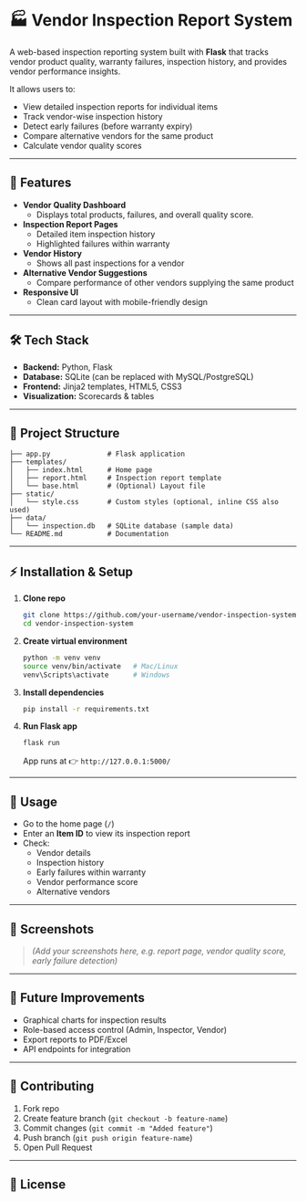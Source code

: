 # 🏭 Vendor Inspection Report System

A web-based inspection reporting system built with **Flask** that tracks vendor product quality, warranty failures, inspection history, and provides vendor performance insights.  

It allows users to:
- View detailed inspection reports for individual items  
- Track vendor-wise inspection history  
- Detect early failures (before warranty expiry)  
- Compare alternative vendors for the same product  
- Calculate vendor quality scores  

---

## 🚀 Features

- **Vendor Quality Dashboard**  
  - Displays total products, failures, and overall quality score.  
- **Inspection Report Pages**  
  - Detailed item inspection history  
  - Highlighted failures within warranty  
- **Vendor History**  
  - Shows all past inspections for a vendor  
- **Alternative Vendor Suggestions**  
  - Compare performance of other vendors supplying the same product  
- **Responsive UI**  
  - Clean card layout with mobile-friendly design  

---

## 🛠️ Tech Stack

- **Backend:** Python, Flask  
- **Database:** SQLite (can be replaced with MySQL/PostgreSQL)  
- **Frontend:** Jinja2 templates, HTML5, CSS3  
- **Visualization:** Scorecards & tables  

---

## 📂 Project Structure

```
├── app.py              # Flask application
├── templates/
│   ├── index.html      # Home page
│   ├── report.html     # Inspection report template
│   └── base.html       # (Optional) Layout file
├── static/
│   └── style.css       # Custom styles (optional, inline CSS also used)
├── data/
│   └── inspection.db   # SQLite database (sample data)
└── README.md           # Documentation
```

---

## ⚡ Installation & Setup

1. **Clone repo**
   ```bash
   git clone https://github.com/your-username/vendor-inspection-system.git
   cd vendor-inspection-system
   ```

2. **Create virtual environment**
   ```bash
   python -m venv venv
   source venv/bin/activate   # Mac/Linux
   venv\Scripts\activate      # Windows
   ```

3. **Install dependencies**
   ```bash
   pip install -r requirements.txt
   ```

4. **Run Flask app**
   ```bash
   flask run
   ```
   App runs at 👉 `http://127.0.0.1:5000/`

---

## 📝 Usage

- Go to the home page (`/`)  
- Enter an **Item ID** to view its inspection report  
- Check:  
  - Vendor details  
  - Inspection history  
  - Early failures within warranty  
  - Vendor performance score  
  - Alternative vendors  

---

## 📸 Screenshots

> *(Add your screenshots here, e.g. report page, vendor quality score, early failure detection)*  

---

## 📌 Future Improvements

- Graphical charts for inspection results  
- Role-based access control (Admin, Inspector, Vendor)  
- Export reports to PDF/Excel  
- API endpoints for integration  

---

## 🤝 Contributing

1. Fork repo  
2. Create feature branch (`git checkout -b feature-name`)  
3. Commit changes (`git commit -m "Added feature"`)  
4. Push branch (`git push origin feature-name`)  
5. Open Pull Request  

---

## 📜 License


